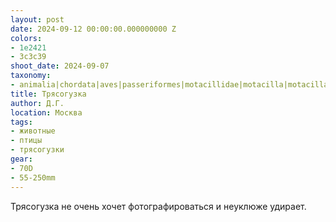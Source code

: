 ```yaml
---
layout: post
date: 2024-09-12 00:00:00.000000000 Z
colors:
- 1e2421
- 3c3c39
shoot_date: 2024-09-07
taxonomy:
- animalia|chordata|aves|passeriformes|motacillidae|motacilla|motacilla alba
title: Трясогузка
author: Д.Г.
location: Москва
tags:
- животные
- птицы
- трясогузки
gear:
- 70D
- 55-250mm
---
```

Трясогузка не очень хочет фотографироваться и неуклюже удирает.

